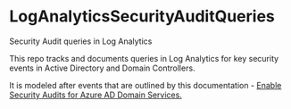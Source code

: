 # LogAnalyticsSecurityAuditQueries
Security Audit queries in Log Analytics

This repo tracks and documents queries in Log Analytics for key security events in Active Directory and Domain Controllers.

It is modeled after events that are outlined by this documentation - <a href="https://docs.microsoft.com/en-us/azure/active-directory-domain-services/security-audit-events">Enable Security Audits for Azure AD Domain Services.</a>
